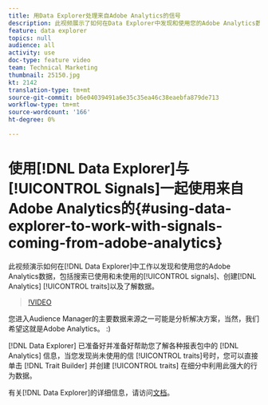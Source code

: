 ```yaml
---
title: 用Data Explorer处理来自Adobe Analytics的信号
description: 此视频展示了如何在Data Explorer中发现和使用您的Adobe Analytics数据，包括搜索已使用和未使用的信号、创建Analytics特征以及了解数据。
feature: data explorer
topics: null
audience: all
activity: use
doc-type: feature video
team: Technical Marketing
thumbnail: 25150.jpg
kt: 2142
translation-type: tm+mt
source-git-commit: b6e04039491a6e35c35ea46c38eaebfa879de713
workflow-type: tm+mt
source-wordcount: '166'
ht-degree: 0%

---
```



# 使用[!DNL Data Explorer]与[!UICONTROL Signals]一起使用来自Adobe Analytics的{#using-data-explorer-to-work-with-signals-coming-from-adobe-analytics}

此视频演示如何在[!DNL Data Explorer]中工作以发现和使用您的Adobe Analytics数据，包括搜索已使用和未使用的[!UICONTROL signals]、创建[!DNL Analytics] [!UICONTROL traits]以及了解数据。

>[!VIDEO](https://video.tv.adobe.com/v/25150/?quality=12)

您进入Audience Manager的主要数据来源之一可能是分析解决方案，当然，我们希望这就是Adobe Analytics。 :)

[!DNL Data Explorer] 已准备好并准备好帮助您了解各种报表包中的 [!DNL Analytics] 信息，当您发现尚未使用的信 [!UICONTROL traits]号时，您可以直接单击 [!DNL Trait Builder] 并创建 [!UICONTROL traits] 在细分中利用此强大的行为数据。

有关[!DNL Data Explorer]的详细信息，请访问[文档](https://experiencecloud.adobe.com/resources/help/en_US/aam/data-explorer.html)。